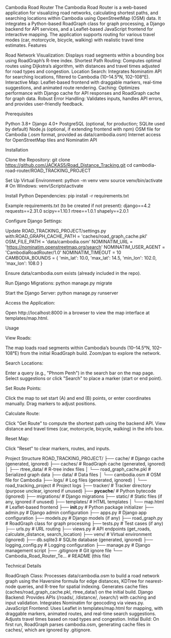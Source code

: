 Cambodia Road Router
The Cambodia Road Router is a web-based application for visualizing road networks, calculating shortest paths, and searching locations within Cambodia using OpenStreetMap (OSM) data. It integrates a Python-based RoadGraph class for graph processing, a Django backend for API services, and a Leaflet-based JavaScript frontend for interactive mapping. The application supports routing for various travel modes (car, motorcycle, bicycle, walking) with realistic travel time estimates.
Features

Road Network Visualization: Displays road segments within a bounding box using RoadGraph’s R-tree index.
Shortest Path Routing: Computes optimal routes using Dijkstra’s algorithm, with distances and travel times adjusted for road types and congestion.
Location Search: Integrates Nominatim API for searching locations, filtered to Cambodia (10–14.5°N, 102–108°E).
Interactive Map: Leaflet-based frontend with draggable markers, real-time suggestions, and animated route rendering.
Caching: Optimizes performance with Django cache for API responses and RoadGraph cache for graph data.
Robust Error Handling: Validates inputs, handles API errors, and provides user-friendly feedback.

Prerequisites

Python 3.8+
Django 4.0+
PostgreSQL (optional, for production; SQLite used by default)
Node.js (optional, if extending frontend with npm)
OSM file for Cambodia (.osm format, provided as data/cambodia.osm)
Internet access for OpenStreetMap tiles and Nominatim API

Installation

Clone the Repository:
git clone https://github.com/JACKAS5/Road_Distance_Tracking.git
cd cambodia-road-router/ROAD_TRACKING_PROJECT


Set Up Virtual Environment:
python -m venv venv
source venv/bin/activate  # On Windows: venv\Scripts\activate


Install Python Dependencies:
pip install -r requirements.txt

Example requirements.txt (to be created if not present):
django==4.2
requests==2.31.0
scipy==1.10.1
rtree==1.0.1
shapely==2.0.1


Configure Django Settings:

Update ROAD_TRACKING_PROJECT/settings.py with:ROAD_GRAPH_CACHE_PATH = 'caches/road_graph_cache.pkl'
OSM_FILE_PATH = 'data/cambodia.osm'
NOMINATIM_URL = 'https://nominatim.openstreetmap.org/search'
NOMINATIM_USER_AGENT = 'CambodiaRoadRouter/1.0'
NOMINATIM_TIMEOUT = 10
CAMBODIA_BOUNDS = {
    'min_lat': 10.0, 'max_lat': 14.5,
    'min_lon': 102.0, 'max_lon': 108.0
}


Ensure data/cambodia.osm exists (already included in the repo).


Run Django Migrations:
python manage.py migrate


Start the Django Server:
python manage.py runserver


Access the Application:

Open http://localhost:8000 in a browser to view the map interface at templates/map.html.



Usage

View Roads:

The map loads road segments within Cambodia’s bounds (10–14.5°N, 102–108°E) from the initial RoadGraph build.
Zoom/pan to explore the network.


Search Locations:

Enter a query (e.g., "Phnom Penh") in the search bar on the map page.
Select suggestions or click "Search" to place a marker (start or end point).


Set Route Points:

Click the map to set start (A) and end (B) points, or enter coordinates manually.
Drag markers to adjust positions.


Calculate Route:

Click "Get Route" to compute the shortest path using the backend API.
View distance and travel times (car, motorcycle, bicycle, walking) in the info box.


Reset Map:

Click "Reset" to clear markers, routes, and inputs.



Project Structure
ROAD_TRACKING_PROJECT/
├── cache/                      # Django cache (generated, ignored)
├── caches/                     # RoadGraph cache (generated, ignored)
│   ├── rtree_data/             # R-tree index files
│   └── road_graph_cache.pkl    # Serialized graph data
├── data/                       # Data files
│   └── cambodia.osm            # OSM file for Cambodia
├── logs/                       # Log files (generated, ignored)
│   └── road_tracking_project   # Project logs
├── tracker/                    # Tracker directory (purpose unclear, ignored if unused)
├── __pycache__/                # Python bytecode (ignored)
├── migrations/                 # Django migrations
├── static/                     # Static files (if any, ignored if unused)
├── templates/                  # HTML templates
│   └── map.html                # Leaflet-based frontend
├── __init__.py                 # Python package initializer
├── admin.py                    # Django admin configuration
├── apps.py                     # Django app configuration
├── models.py                   # Django models (if any)
├── road_graph.py               # RoadGraph class for graph processing
├── tests.py                    # Test cases (if any)
├── urls.py                     # URL routing
├── views.py                    # API endpoints (get_roads, calculate_distance, search_location)
├── venv/                       # Virtual environment (ignored)
├── db.sqlite3                  # SQLite database (generated, ignored)
├── logging_config.py           # Logging configuration
├── manage.py                   # Django management script
├── .gitignore                  # Git ignore file
└── Cambodia_Road_Router_Te...  # README (this file)

Technical Details

RoadGraph Class: Processes data/cambodia.osm to build a road network graph using the Haversine formula for edge distances, KDTree for nearest-node queries, and R-tree for spatial indexing. Generates cache files (caches/road_graph_cache.pkl, rtree_data/) on the initial build.
Django Backend: Provides APIs (/roads/, /distance/, /search/) with caching and input validation. Integrates Nominatim for geocoding via views.py.
JavaScript Frontend: Uses Leaflet in templates/map.html for mapping, with draggable markers, animated routes, and real-time search suggestions. Adjusts travel times based on road types and congestion.
Initial Build: On first run, RoadGraph parses cambodia.osm, generating cache files in caches/, which are ignored by .gitignore.

